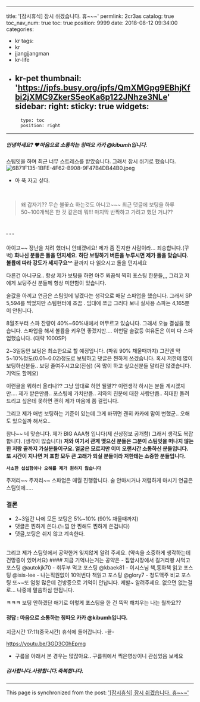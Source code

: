 
---
title: '[잠시휴식] 잠시 쉬겠습니다. 휴~~~'
permlink: 2cr3as
catalog: true
toc_nav_num: true
toc: true
position: 9999
date: 2018-08-12 09:34:00
categories:
- kr
tags:
- kr
- jjangjjangman
- kr-life
- kr-pet
thumbnail: 'https://ipfs.busy.org/ipfs/QmXMGpg9EBhjKfbi2jXMC9ZkerS5eoKa6p122JNhze3NLe'
sidebar:
    right:
        sticky: true
widgets:
    -
        type: toc
        position: right
---


##### 안녕하세요? ♥마음으로 소통하는 칭따오 카카 @kibumh입니다.

스팀잇을 하며 최근 너무 스트레스를 받았습니다.
그래서 잠시 쉬기로 했습니다.
<br>
![6B71F135-1BFE-4F62-B908-9F47B4DB44B0.jpeg](https://ipfs.busy.org/ipfs/QmXMGpg9EBhjKfbi2jXMC9ZkerS5eoKa6p122JNhze3NLe)
 - 아 푹 자고 싶다.

<br>

>왜 갑자기?? 
>무슨 불꽃쇼 하는것도 아니고~~~
>최근 댓글에 보팅을 하루 50~100개씩은 한 것 같은데 
>뭐!!!  마지막 반짝하고 가려고 했던 거냐??

<br>

'
'
'



아이고~~ 장난을 치려 했더니 안돼겠네요!
제가 좀 진지한 사람이라... 죄송합니다.(꾸벅)
**화나신 분들은 돌을 던지세요**.
**하단 보팅하기 버튼을 누루시면 제가 
돌을 맞습니다. 볼륨에 따라 강도가 세지구요^^**
끝까지 다 읽으시고 돌을 던지세요

다른건 아니구요.. 항상 제가 보팅을 하면 
아주 쬐끔씩 찍혀 포스팅 한분들,,, 그리고 저에게 
보팅주신 분들께 항상 미얀함이 있습니다. 

술값을 아끼고 연금은 스팀잇에 넣겠다는 생각으로
매달 스파업을 했습니다. 그래서 SP 5,594를 찍었지만
스팀헌터에 조끔 . 임대에 쪼금 그러다 보니 
실사용 스파는 4,165뿐이 안됩니다.

8월초부터   스파 잔량이 40%~60%내에서 머무르고
있습니다. 그래서 오늘 결심을 했습니다. 
스파업을 해서 볼륨을 키우면 좋겠지만.... 
이번달 술값등 여유돈은 이미 다 스파업했습니다. (대략 1000SP)

2~3일동안 보팅은 최소한으로 할 예정입니다. (파워 90% 채울때까지)
그전엔 약 5~10%정도(0.01~0.02)정도로 보팅하고 댓글은 찐하게 쓰겠습니다. 
혹시 저한테 많이 보팅하신분들.. 보팅 줄여주시고요(진심)
(꼭 많이 하고 싶으신분들 말리진 않겠습니다. 기억도 할께요)

이런글을 뭐하러 올리나?? 그냥 맘대로 하면 될껄?? 
이런생각 하시는 분들 계시겠지만....
제가 받은만큼.. 포스팅에 가치만큼.. 저와의 친분에 대한
사랑만큼.. 최대한 돌려드리고 싶은데 못하면 
괜히 제가 마음에 쫌  걸립니다. 

그리고 제가 매번 보팅하는 기준이 있는데 
그게 바뀌면 괜히 카카에 맘이 변했군.. 오해도 있으실까 해서요..

참나~~ 네 맞습니다.  제가 BIG  AAA형 입니다(제 신상정보 공개함) 
그래서 생각도 복잡합니다. (생각이 많습니다)
**저와 여기서 관계 맺으신 분들은 
그분이 스팀잇을 떠나지 않는한 저랑 끝까지 가실분들이구요.
얼굴은 모르지만 이미 오랜시간 소통하신 분들입니다.
또 시간이 지나면 저 포함 모두 큰 고래가 되실 분들이라
저한테는 소중한 분들입니다.** 

**`사소한 섭섭함이나 오해를 제가 원하지 않습니다 `**

주저리~~ 주저리~~
스파업은 매월 진행합니다. 
술 안마시거나 저렴하게 마시기
연금은 스팀잇에.....

### 결론
 - 2~3일간 나에 모든 보팅은 5%~10% (90% 채울때까지)
 - 댓글은 찐하게 쓴다.(느낌 안 찐해도 찐하게 쓴겁니다)
 - 댓글,보팅은 쉬지 않고 계속한다.
<br>
그리고 제가 스팀잇에서 공약한거 잊지않게 알려 주세요.
(약속을 소중하게 생각하는데 건망증이 있어서요)
#### 지금 기억나는거는  공약은
 - 집앞시장에서 길거리빵 사먹고 포스팅 @autokjk70
 - 취두부 먹고 포스팅 @kbaek81
 - 이시스님 책,동화책 읽고 포스팅 @isis-lee
 - 나는직원없이 10억번다 책읽고  포스팅 @glory7
 - 청도맥주 비교 포스팅
 또~~또 엄청 많은데 건방증으로 기억이 안납니다.
제발~ 알려주세요. 없으면 없는걸로... 나중에 말씀하심 안됩니다.

ㅋㅋㅋ 보팅 안하겠단 애기로 이렇게 포스팅을 
한 건 뚝딱 해치우는 나는 뭘까요??
#### 정답 :  마음으로 소통하는 칭따오 카카 @kibumh입니다.

지금시간 17:11(중국시간) 휴식에 들어갑니다.
-끝-

https://youtu.be/3GD3C0hEpmg
- 구름을 아래서 본 경우는 많잖아요.. 
구름위에서 찍은영상이니 관심있음 보세요



##### 감사합니다.사랑합니다.축복합니다.



- - -

This page is synchronized from the post: ['[잠시휴식] 잠시 쉬겠습니다. 휴~~~'](https://steemit.com/@kibumh/2cr3as)
